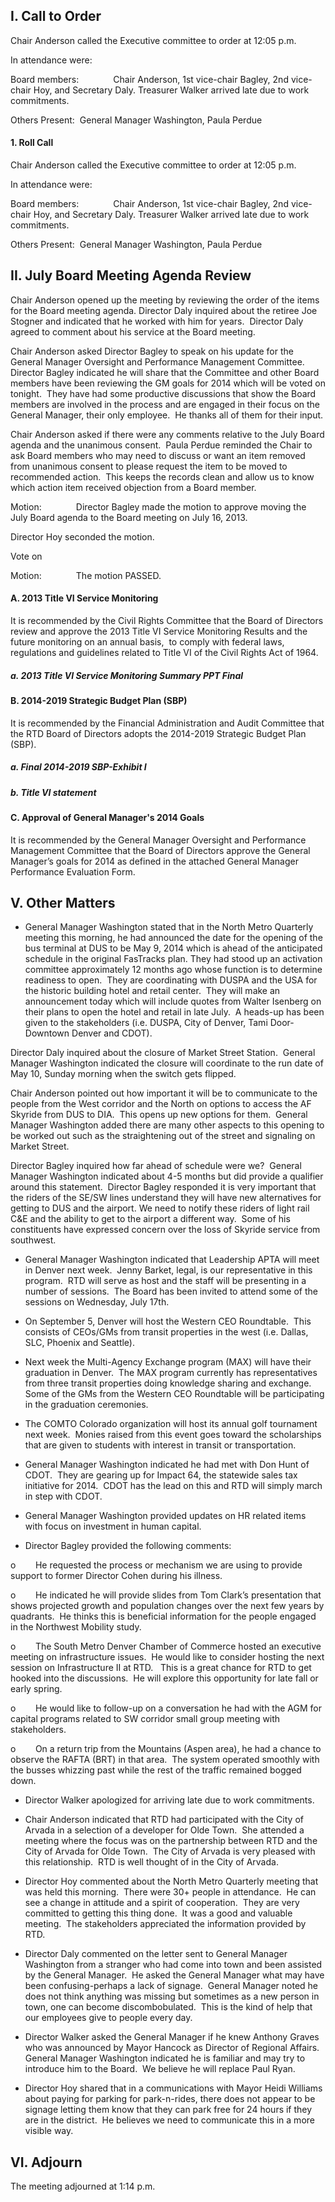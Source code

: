 ## I. Call to Order

Chair Anderson called the Executive committee to order at 12:05 p.m.

In attendance were:

Board members:              Chair Anderson, 1st vice-chair Bagley, 2nd vice-chair Hoy, and Secretary Daly. Treasurer Walker arrived late due to work commitments.

Others Present:  General Manager Washington, Paula Perdue

#### 1. Roll Call

Chair Anderson called the Executive committee to order at 12:05 p.m.

In attendance were:

Board members:              Chair Anderson, 1st vice-chair Bagley, 2nd vice-chair Hoy, and Secretary Daly. Treasurer Walker arrived late due to work commitments.

Others Present:  General Manager Washington, Paula Perdue

## II. July Board Meeting Agenda Review

Chair Anderson opened up the meeting by reviewing the order of the items for the Board meeting agenda. Director Daly inquired about the retiree Joe Stogner and indicated that he worked with him for years.  Director Daly agreed to comment about his service at the Board meeting.

Chair Anderson asked Director Bagley to speak on his update for the General Manager Oversight and Performance Management Committee.  Director Bagley indicated he will share that the Committee and other Board members have been reviewing the GM goals for 2014 which will be voted on tonight.  They have had some productive discussions that show the Board members are involved in the process and are engaged in their focus on the General Manager, their only employee.  He thanks all of them for their input.

Chair Anderson asked if there were any comments relative to the July Board agenda and the unanimous consent.  Paula Perdue reminded the Chair to ask Board members who may need to discuss or want an item removed from unanimous consent to please request the item to be moved to recommended action.  This keeps the records clean and allow us to know which action item received objection from a Board member.

Motion:              Director Bagley made the motion to approve moving the July Board agenda to the Board meeting on July 16, 2013.

Director Hoy seconded the motion.

Vote on

Motion:              The motion PASSED.

#### A. 2013 Title VI Service Monitoring

It is recommended by the Civil Rights Committee that the Board of Directors review and approve the 2013 Title VI Service Monitoring Results and the future monitoring on an annual basis,  to comply with federal laws, regulations and guidelines related to Title VI of the Civil Rights Act of 1964.

##### a. 2013 Title VI Service Monitoring Summary PPT Final

#### B. 2014-2019 Strategic Budget Plan (SBP)

It is recommended by the Financial Administration and Audit Committee that the RTD Board of Directors adopts the 2014-2019 Strategic Budget Plan (SBP).

##### a. Final 2014-2019 SBP-Exhibit I

##### b. Title VI statement

#### C. Approval of General Manager's 2014 Goals

It is recommended by the General Manager Oversight and Performance Management Committee that the Board of Directors approve the General Manager’s goals for 2014 as defined in the attached General Manager Performance Evaluation Form.

## V. Other Matters

- General Manager Washington stated that in the North Metro Quarterly meeting this morning, he had announced the date for the opening of the bus terminal at DUS to be May 9, 2014 which is ahead of the anticipated schedule in the original FasTracks plan. They had stood up an activation committee approximately 12 months ago whose function is to determine readiness to open.  They are coordinating with DUSPA and the USA for the historic building hotel and retail center.  They will make an announcement today which will include quotes from Walter Isenberg on their plans to open the hotel and retail in late July.  A heads-up has been given to the stakeholders (i.e. DUSPA, City of Denver, Tami Door-Downtown Denver and CDOT).

Director Daly inquired about the closure of Market Street Station.  General Manager Washington indicated the closure will coordinate to the run date of May 10, Sunday morning when the switch gets flipped.

Chair Anderson pointed out how important it will be to communicate to the people from the West corridor and the North on options to access the AF Skyride from DUS to DIA.  This opens up new options for them.  General Manager Washington added there are many other aspects to this opening to be worked out such as the straightening out of the street and signaling on Market Street.

Director Bagley inquired how far ahead of schedule were we?  General Manager Washington indicated about 4-5 months but did provide a qualifier around this statement.  Director Bagley responded it is very important that the riders of the SE/SW lines understand they will have new alternatives for getting to DUS and the airport. We need to notify these riders of light rail C&E and the ability to get to the airport a different way.  Some of his constituents have expressed concern over the loss of Skyride service from southwest.

- General Manager Washington indicated that Leadership APTA will meet in Denver next week.  Jenny Barket, legal, is our representative in this program.  RTD will serve as host and the staff will be presenting in a number of sessions.  The Board has been invited to attend some of the sessions on Wednesday, July 17th.

- On September 5, Denver will host the Western CEO Roundtable.  This consists of CEOs/GMs from transit properties in the west (i.e. Dallas, SLC, Phoenix and Seattle).

- Next week the Multi-Agency Exchange program (MAX) will have their graduation in Denver.  The MAX program currently has representatives from three transit properties doing knowledge sharing and exchange.  Some of the GMs from the Western CEO Roundtable will be participating in the graduation ceremonies.

- The COMTO Colorado organization will host its annual golf tournament next week.  Monies raised from this event goes toward the scholarships that are given to students with interest in transit or transportation.

- General Manager Washington indicated he had met with Don Hunt of CDOT.  They are gearing up for Impact 64, the statewide sales tax initiative for 2014.  CDOT has the lead on this and RTD will simply march in step with CDOT.

- General Manager Washington provided updates on HR related items with focus on investment in human capital.

- Director Bagley provided the following comments:

o        He requested the process or mechanism we are using to provide support to former Director Cohen during his illness.

o        He indicated he will provide slides from Tom Clark’s presentation that shows projected growth and population changes over the next few years by quadrants.  He thinks this is beneficial information for the people engaged in the Northwest Mobility study.

o        The South Metro Denver Chamber of Commerce hosted an executive meeting on infrastructure issues.  He would like to consider hosting the next session on Infrastructure II at RTD.   This is a great chance for RTD to get hooked into the discussions.  He will explore this opportunity for late fall or early spring.

o        He would like to follow-up on a conversation he had with the AGM for capital programs related to SW corridor small group meeting with stakeholders.

o        On a return trip from the Mountains (Aspen area), he had a chance to observe the RAFTA (BRT) in that area.  The system operated smoothly with the busses whizzing past while the rest of the traffic remained bogged down.

- Director Walker apologized for arriving late due to work commitments.

- Chair Anderson indicated that RTD had participated with the City of Arvada in a selection of a developer for Olde Town.  She attended a meeting where the focus was on the partnership between RTD and the City of Arvada for Olde Town.  The City of Arvada is very pleased with this relationship.  RTD is well thought of in the City of Arvada.

- Director Hoy commented about the North Metro Quarterly meeting that was held this morning.  There were 30+ people in attendance.  He can see a change in attitude and a spirit of cooperation.  They are very committed to getting this thing done.  It was a good and valuable meeting.  The stakeholders appreciated the information provided by RTD.

- Director Daly commented on the letter sent to General Manager Washington from a stranger who had come into town and been assisted by the General Manager.  He asked the General Manager what may have been confusing-perhaps a lack of signage.  General Manager noted he does not think anything was missing but sometimes as a new person in town, one can become discombobulated.  This is the kind of help that our employees give to people every day.

- Director Walker asked the General Manager if he knew Anthony Graves who was announced by Mayor Hancock as Director of Regional Affairs.  General Manager Washington indicated he is familiar and may try to introduce him to the Board.  We believe he will replace Paul Ryan.

- Director Hoy shared that in a communications with Mayor Heidi Williams about paying for parking for park-n-rides, there does not appear to be signage letting them know that they can park free for 24 hours if they are in the district.  He believes we need to communicate this in a more visible way.

## VI. Adjourn

The meeting adjourned at 1:14 p.m.